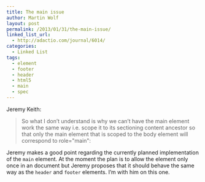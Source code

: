 ```yaml
---
title: The main issue
author: Martin Wolf
layout: post
permalink: /2013/01/31/the-main-issue/
linked_list_url:
  - http://adactio.com/journal/6014/
categories:
  - Linked List
tags:
  - element
  - footer
  - header
  - html5
  - main
  - spec
---
```

<p class="linked-list-quote-author">
  Jeremy Keith:
</p>

> So what I don’t understand is why we can’t have the main element work the same way i.e. scope it to its sectioning content ancestor so that only the main element that is scoped to the body element will correspond to role="main":

Jeremy makes a good point regarding the currently planned implementation of the `main` element. At the moment the plan is to allow the element only once in an document but Jeremy proposes that it should behave the same way as the `header` and `footer` elements. I&#8217;m with him on this one.